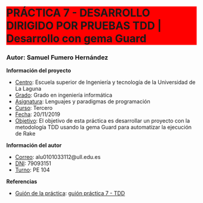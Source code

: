 
<h1 id="titulo" style="background-color: red">PRÁCTICA 7 - DESARROLLO DIRIGIDO POR PRUEBAS TDD | Desarrollo con gema Guard</h1>

<h3 id="info"><strong>Autor:</strong> Samuel Fumero Hernández </h3>

<p><strong>Información del proyecto</strong></p>
<ul>
	<li><u>Centro</u>: Escuela superior de Ingeniería y tecnología de la Universidad de La Laguna</li>
	<li><u>Grado</u>: Grado en ingeniería informática</li>
	<li><u>Asignatura</u>: Lenguajes y paradigmas de programación</li>
	<li><u>Curso</u>: Tercero</li>
	<li><u>Fecha</u>: 20/11/2019</li>
	<li><u>Objetivo</u>: El objetivo de esta práctica es desarrollar un proyecto con la metodología TDD usando la gema Guard para automatizar la ejecución de Rake</li>

</ul>

<p><strong>Información del autor</strong></p>
<ul>
	<li><u>Correo</u>: alu0101033112@ull.edu.es</li>
	<li><u>DNI</u>: 79093151</li>
	<li><u>Turno</u>: PE 104</li>
</ul>

<p><strong>Referencias</strong></p>
<ul>
	<li><u>Guión de la práctica</u>: <a href="https://campusvirtual.ull.es/1920/pluginfile.php/112869/mod_resource/content/41/p07.pdf" target="_blank">guión práctica 7 - TDD</a></li>
</ul>


